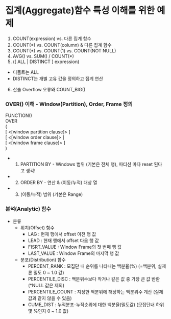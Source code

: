 # 집계(Aggregate)함수 특성 이해를 위한 예제
1. COUNT(expression) vs. 다른 집계 함수
2. COUNT(*) vs. COUNT(column) & 다른 집계 함수
3. COUNT(*) vs. COUNT(1) vs. COUNT(NOT NULL)
4. AVG() vs. SUM() / COUNT(*)
5. ([ ALL | DISTINCT ] expression)
  - 디폴트는 ALL
  - DISTINCT는 개별 고유 값을 정의하고 집계 연산
6. 산술 Overflow 오류와 COUNT_BIG() 


### OVER() 이해 - Window(Partition), Order, Frame 정의
FUNCTION()   
OVER   
(   
  [ <[window partition clause]> ]   
  [ <[window order clause]> ]   
  [ <[window frame clause]> ]   
)   
  - 1) PARTITION BY - Windows 범위 (기본은 전체 행), 파티션 마다 reset 된다고 생각!
  - 2) ORDER BY - 연산 & (이동/누적) 대상 열
  - 3) (이동/누적) 범위 (기본은 Range) 

### 분석(Analytic) 함수
  - 분류
    - 위치(Offset) 함수
      - LAG : 현재 행에서 offset 이전 행 값
      - LEAD : 현재 행에서 offset 다음 행 값
      - FISRT_VALUE : Window Frame의 첫 번째 행 값
      - LAST_VALUE : Window Frame의 마지막 행 값
    - 분포(Distribution) 함수
      - PERCENT_RANK : 모집단 내 순위를 나타내는 백분율(%) (=백분위, 실제론 밀도 0 ~ 1.0 값)
      - PERCENTILE_DISC : 백분위수보다 작거나 같은 값 중 가장 큰 값 반환 (*NULL 값은 제외)
      - PERCENTILE_COUNT : 지정한 백분위에 해당하는 백분위수 계산 (실제 값과 같지 않을 수 있음)
      - CUME_DIST : 누적분포-누적순위에 대한 백분율(밀도값) (모집단내 하위 몇 %인지 0 ~ 1.0 값)
